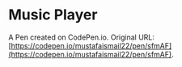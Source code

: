 # Music Player

A Pen created on CodePen.io. Original URL: [https://codepen.io/mustafaismail22/pen/sfmAF](https://codepen.io/mustafaismail22/pen/sfmAF).


